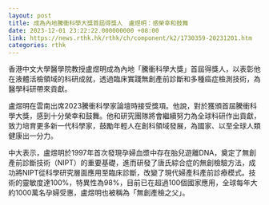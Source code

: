 ```yaml
---
layout: post
title: 成為內地騰衝科學大獎首屆得獎人　盧煜明：感榮幸和鼓舞
date: 2023-12-01 23:22:22.000000000 +08:00
link: https://news.rthk.hk/rthk/ch/component/k2/1730359-20231201.htm
categories: rthk
---
```


香港中文大學醫學院教授盧煜明成為內地「騰衝科學大獎」首屆得獎人，以表彰他在液體活檢領域的科研成就，透過臨床實踐無創產前診斷和多種癌症檢測技術，為醫學科研帶來貢獻。

盧煜明在雲南出席2023騰衝科學家論壇時接受獎項。他說，對於獲頒首屆騰衝科學大獎，感到十分榮幸和鼓舞。他和研究團隊將會繼續努力為全球科研作出貢獻，致力培育更多新一代科學家，鼓勵年輕人在創科領域發展，為國家、以至全球人類健康出一分力。

中大表示，盧煜明於1997年首次發現孕婦血漿中存在胎兒遊離DNA，奠定了無創產前診斷技術（NIPT）的重要基礎，進而研發了唐氏綜合症的無創檢驗方法，成功將NIPT從科學研究層面應用至臨床診斷，改變了現代婦產科產前診療模式。技術的靈敏度達100%，特異性為98%，目前已在超過100個國家應用，全球每年大約1000萬名孕婦受惠，盧煜明也被稱為「無創產檢之父」。
